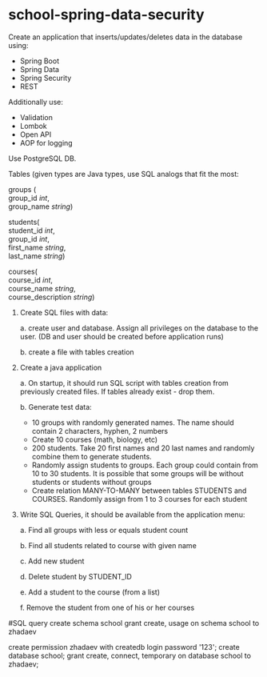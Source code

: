 # school-spring-data-security
Create an application that inserts/updates/deletes data in the database using:
- Spring Boot
- Spring Data
- Spring Security
- REST

Additionally use:
- Validation
- Lombok
- Open API
- AOP for logging

Use PostgreSQL DB.

Tables (given types are Java types, use SQL analogs that fit the most:

groups (  
group_id *int*,  
group_name *string*)

students(  
student_id *int*,  
group_id *int*,  
first_name *string*,  
last_name *string*)

courses(  
course_id *int*,  
course_name *string*,  
course_description *string*)

1. Create SQL files with data:

   a. create user and database. Assign all privileges on the database to the user. (DB and user should be created before application runs)

   b. create a file with tables creation

2. Create a java application

   a. On startup, it should run SQL script with tables creation from previously created files. If tables already exist - drop them.

   b. Generate test data:
    * 10 groups with randomly generated names. The name should contain 2 characters, hyphen, 2 numbers
    * Create 10 courses (math, biology, etc)
    * 200 students. Take 20 first names and 20 last names and randomly combine them to generate students.
    * Randomly assign students to groups. Each group could contain from 10 to 30 students. It is possible that some groups will be without students or students without groups
    * Create relation MANY-TO-MANY between tables STUDENTS and COURSES. Randomly assign from 1 to 3 courses for each student

3. Write SQL Queries, it should be available from the application menu:

   a. Find all groups with less or equals student count

   b. Find all students related to course with given name

   c. Add new student

   d. Delete student by STUDENT_ID

   e. Add a student to the course (from a list)

   f. Remove the student from one of his or her courses

#SQL query
create schema school
grant create, usage on schema school to zhadaev

create permission zhadaev with createdb login password '123';
create database school;
grant create, connect, temporary on database school to zhadaev;
